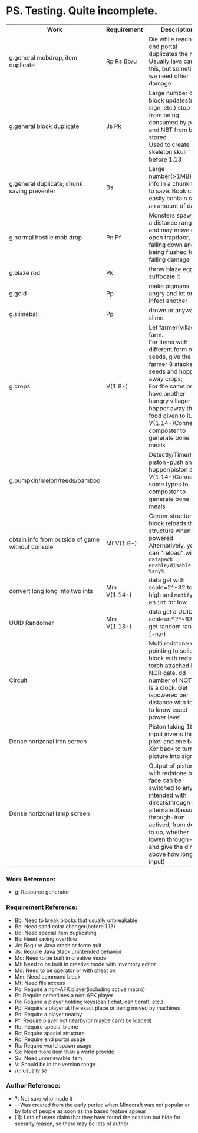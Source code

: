 # PS. Testing. Quite incomplete.

<table>
<tr><th>Work</th><th>Requirement</th><th>Description</th><th>Author</th></tr>
<tr><td>g.general mobdrop, item duplicate</td><td>Rp Rs Bb/u</td><td>Die while reaching end portal duplicates the mob.<br>Usually lava can do this, but sometimes we need other damage</td><td>?</td></tr>
<tr><td>g.general block duplicate</td><td>Js Pk</td><td>Large number of block updates(rail, sign, etc.) stop item from being consumed by player and NBT from being stored<br>Used to create skeleton skull before 1.13</td><td>Panda4994</td></tr>
<tr><td>g.general duplicate; chunk saving preventer</td><td>Bs</td><td>Large number(>1MB) of info in a chunk fail to save. Book can easily contain such an amount of data</td><td>Ctw, etc.<sup>[1]</sup></td></tr>
<tr><td>g.normal hostile mob drop</td><td>Pn Pf</td><td>Monsters spawn in a distance range and may move onto open trapdoor, falling down and being flushed for falling damage</td><td>-</td></tr>
<tr><td>g.blaze rod</td><td>Pk</td><td>throw blaze egg and suffocate it</td><td>-</td></tr>
<tr><td>g.gold</td><td>Pp</td><td>make pigmans angry and let one infect another</td><td>-</td></tr>
<tr><td>g.slimeball</td><td>Pp</td><td>drown or anyway to slime</td><td>-</td></tr>
<tr><td>g.crops</td><td>V(1.8-)</td><td>Let farmer(villager) farm.<br>For items with different form of seeds, give the farmer 8 stacks of seeds and hopper away crops;<br>For the same one, have another hungry villager but hopper away the food given to it.<br>V(1.14-)Connect to composter to generate bone meals</td><td>-</td></tr>
<tr><td>g.pumpkin/melon/reeds/bamboo</td><td></td><td>Detectly/Timerly piston-push and hopper/piston away<br>V(1.14-)Connect some types to composter to generate bone meals</td><td>-</td></tr>
<tr><td>obtain info from outside of game without console</td><td>Mf V(1.9-)</td><td>Corner structure block reloads the structure when powered<br>Alternatively, you can "reload" with <code>datapack enable/disable %any%</code></td><td>chyx, Marcono1234, ?, -</td></tr>
<tr><td>convert long long into two ints</td><td>Mm V(1.14-)</td><td>data get with scale=2^-32 to get high and <code>modify</code> into an <code>int</code> for low</td><td>-/?</td></tr>
<tr><td>UUID Randomer</td><td>Mm V(1.13-)</td><td>data get a UUID with scale=n*2^-63 to get random ranged [-n,n)</td><td>-/?</td></tr>
<tr><td>Circuit</td><td></td><td>Multi redstone wire pointing to solid block with redstone torch attached is a NOR gate. dd number of NOT gate is a clock. Get ispowered per distance with torch to know exact power level</td><td>-</td></tr>
<tr><td>Dense horizonal iron screen</td><td></td><td>Piston taking 1t input inverts this pixel and one below. Xor back to turn picture into signal.</td><td>Dico-?</td></tr>
<tr><td>Dense horizonal lamp screen</td><td></td><td>Output of piston with redstone block face can be switched to any intended with direct&through-iron alternated(assuming through-iron actived, from down to up, whether lowen through-iron and give the direct above how long input)</td><td>CtW</td></tr>
</table>

<h3>Work Reference:</h3>

* g: Resource generator

<h3>Requirement Reference:</h3>

* Bb: Need to break blocks that usually unbreakable
* Bc: Need sand color changer(before 1.13)
* Bd: Need special item duplicating
* Bs: Need saving overflow
* Jc: Require Java crash or force quit
* Js: Require Java Stack unintended behavior
* Mc: Need to be built in creative mode
* Mi: Need to be built in creative mode with inventory editor
* Mo: Need to be operator or with cheat on
* Mm: Need command block
* Mf: Need file access
* Pc: Require a non-AFK player(including active macro)
* Pt: Require sometimes a non-AFK player
* Pk: Require a player holding keys(can't chat, can't craft, etc.)
* Pp: Require a player at the exact place or being moved by machines
* Pn: Require a player nearby
* Pf: Require player not nearby(or maybe can't be loaded)
* Rb: Require special biome
* Rc: Require special structure
* Rp: Require end portal usage
* Rs: Require world spawn usage
* Sx: Need more item than a world provide
* Su: Need unrenewable item
* V: Should be in the version range
* /u: usually so

<h3>Author Reference:</h3>

* ?: Not sure who made it
* -: Was created from the early period when Minecraft was not popular or by lots of people as soon as the based feature appear
* [1]: Lots of users claim that they have found the solution but hide for security reason, so there may be lots of author
